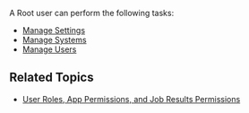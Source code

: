 A Root user can perform the following tasks:

* [Manage Settings](managing-settings.md)
* [Manage Systems](managing-systems.md)
* [Manage Users](../admin-guide/managing-users.md)


## Related Topics
* [User Roles, App Permissions, and Job Results Permissions](/user-guide/app-permission-user-role.md)

